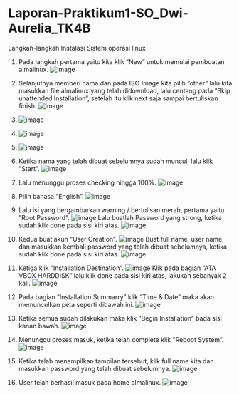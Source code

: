 # Laporan-Praktikum1-SO_Dwi-Aurelia_TK4B

Langkah-langkah Instalasi Sistem operasi linux
1.	Pada langkah pertama yaitu kita klik ”New” untuk memulai pembuatan almalinux.
    ![image](https://github.com/dwiaurelia/Laporan-Praktikum1-SO_Dwi-Aurelia_TK4B/assets/126183346/a89297e9-7efa-4a76-8a74-ab8327ab6f9f)

2.	Selanjutnya memberi nama dan pada ISO Image kita pilih ”other” lalu kita masukkan file almalinux yang telah didownload, lalu centang pada ”Skip unattended Installation”, setelah itu klik next saja sampai bertuliskan finish.
    ![image](https://github.com/dwiaurelia/Laporan-Praktikum1-SO_Dwi-Aurelia_TK4B/assets/126183346/230093d2-3c08-4fb6-87b8-b67df4d8b6b9)
3.  ![image](https://github.com/dwiaurelia/Laporan-Praktikum1-SO_Dwi-Aurelia_TK4B/assets/126183346/ccb4e041-df4a-4ee8-ace7-706d0b4caf87)
4.  ![image](https://github.com/dwiaurelia/Laporan-Praktikum1-SO_Dwi-Aurelia_TK4B/assets/126183346/87fe5100-ce18-43ed-90a5-844837eed2d3)
5.  ![image](https://github.com/dwiaurelia/Laporan-Praktikum1-SO_Dwi-Aurelia_TK4B/assets/126183346/04690c06-94a2-4e31-b95f-9c8472d1110d)

6.	Ketika nama yang telah dibuat sebelumnya sudah muncul, lalu klik ”Start”.
    ![image](https://github.com/dwiaurelia/Laporan-Praktikum1-SO_Dwi-Aurelia_TK4B/assets/126183346/f62013ac-506a-4dd7-9521-a897c860cf11)

7.	Lalu menunggu proses checking hingga 100%.
    ![image](https://github.com/dwiaurelia/Laporan-Praktikum1-SO_Dwi-Aurelia_TK4B/assets/126183346/b85a5a5f-1e49-4e50-a42e-7b58e23acaa4)

8.	Pilih bahasa ”English”.
    ![image](https://github.com/dwiaurelia/Laporan-Praktikum1-SO_Dwi-Aurelia_TK4B/assets/126183346/9752c934-c123-4f7c-abf4-38274ce47fa3)

9.	Lalu isi yang bergambarkan warning / bertulisan merah, pertama yaitu ”Root Password”.
    ![image](https://github.com/dwiaurelia/Laporan-Praktikum1-SO_Dwi-Aurelia_TK4B/assets/126183346/43087507-a598-460e-8b8b-a3ff2037a534)
    Lalu buatlah Password yang strong, ketika sudah klik done pada sisi kiri atas.
  	![image](https://github.com/dwiaurelia/Laporan-Praktikum1-SO_Dwi-Aurelia_TK4B/assets/126183346/9ac83458-47e2-4fb7-9572-d1e59eef0a18)

10.	Kedua buat akun ”User Creation”.
    ![image](https://github.com/dwiaurelia/Laporan-Praktikum1-SO_Dwi-Aurelia_TK4B/assets/126183346/646f5a68-e843-4bd4-b589-a68c50631ae2)
    Buat full name, user name, dan masukkan kembali password yang telah dibuat sebelumnya, ketika sudah klik done pada sisi kiri atas.
    ![image](https://github.com/dwiaurelia/Laporan-Praktikum1-SO_Dwi-Aurelia_TK4B/assets/126183346/5a857833-ad9d-4ba6-b352-2a969dba67bb)

11.	Ketiga klik ”Installation Destination”.
    ![image](https://github.com/dwiaurelia/Laporan-Praktikum1-SO_Dwi-Aurelia_TK4B/assets/126183346/dad330ae-f6d3-4106-b9cf-81f1ad38cef9)
    Klik pada bagian ”ATA VBOX HARDDISK”  lalu klik done pada sisi kiri atas, lakukan sebanyak 2 kali.
   	![image](https://github.com/dwiaurelia/Laporan-Praktikum1-SO_Dwi-Aurelia_TK4B/assets/126183346/bfccc5ab-9144-43f8-9ae7-ceec9a04b0a0)

12.	Pada bagian ”Installation Summarry” klik “Time & Date” maka akan memunculkan peta seperti dibawah ini.
    ![image](https://github.com/dwiaurelia/Laporan-Praktikum1-SO_Dwi-Aurelia_TK4B/assets/126183346/48cdfdd3-34e8-494f-9e4f-432ea2c69dd1)

13.	Ketika semua sudah dilakukan maka klik ”Begin Installation” bada sisi kanan bawah.
    ![image](https://github.com/dwiaurelia/Laporan-Praktikum1-SO_Dwi-Aurelia_TK4B/assets/126183346/6d66bbad-7bb2-4cc8-8956-e515c8c822e4)

14.	Menunggu proses masuk, ketika telah complete klik "Reboot System”.
    ![image](https://github.com/dwiaurelia/Laporan-Praktikum1-SO_Dwi-Aurelia_TK4B/assets/126183346/3b3450ef-c4e1-49de-a600-165e2f48bd41)

15.	Ketika telah menampilkan tampilan tersebut, klik full name kita dan masukkan password yang telah dibuat sebelumnya.
    ![image](https://github.com/dwiaurelia/Laporan-Praktikum1-SO_Dwi-Aurelia_TK4B/assets/126183346/bd44dc74-da7b-4aa9-9473-96025f4783a3)

16.	User telah berhasil masuk pada home almalinux.
    ![image](https://github.com/dwiaurelia/Laporan-Praktikum1-SO_Dwi-Aurelia_TK4B/assets/126183346/dd043843-3161-490d-903e-8b3cb6be123a)

